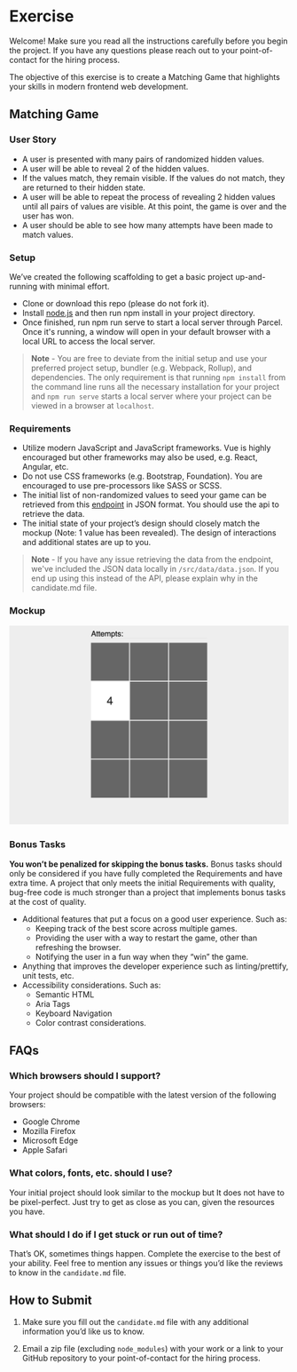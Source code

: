
# Exercise

Welcome! Make sure you read all the instructions carefully before you begin the project. If you have any questions please reach out to your point-of-contact for the hiring process.

The objective of this exercise is to create a Matching Game that highlights your skills in modern frontend web development.

## Matching Game

### User Story

- A user is presented with many pairs of randomized hidden values.
- A user will be able to reveal 2 of the hidden values.
- If the values match, they remain visible. If the values do not match, they are returned to their hidden state.
- A user will be able to repeat the process of revealing 2 hidden values until all pairs of values are visible. At this point, the game is over and the user has won.
- A user should be able to see how many attempts have been made to match values.

### Setup

We’ve created the following scaffolding to get a basic project up-and-running with minimal effort.
  
- Clone or download this repo (please do not fork it).
- Install [node.js](https://nodejs.org/en/) and then run npm install in your project directory.
- Once finished, run npm run serve to start a local server through Parcel. Once it's running, a window will open in your default browser with a local URL to access the local server.

> **Note** - You are free to deviate from the initial setup and use your preferred project setup, bundler (e.g. Webpack, Rollup), and dependencies. The only requirement is that running `npm install` from the command line runs all the necessary installation for your project and `npm run serve` starts a local server where your project can be viewed in a browser at `localhost`.

### Requirements

- Utilize modern JavaScript and JavaScript frameworks. Vue is highly encouraged but other frameworks may also be used, e.g. React, Angular, etc.
- Do not use CSS frameworks (e.g. Bootstrap, Foundation). You are encouraged to use pre-processors like SASS or SCSS.
- The initial list of non-randomized values to seed your game can be retrieved from this [endpoint](https://raw.githubusercontent.com/terakeet/candidate-assignment-software-frontend/main/src/data/data.json) in JSON format. You should use the api to retrieve the data.
- The initial state of your project’s design should closely match the mockup (Note: 1 value has been revealed). The design of interactions and additional states are up to you.

> **Note** - If you have any issue retrieving the data from the endpoint, we've included the JSON data locally in `/src/data/data.json`. If you end up using this instead of the API, please explain why in the candidate.md file.

### Mockup

![Mock up of Matching Game](/mockups/matching-game.png?raw=true "Mock Up")

### Bonus Tasks

**You won’t be penalized for skipping the bonus tasks.** Bonus tasks should only be considered if you have fully completed the Requirements and have extra time. A project that only meets the initial Requirements with quality, bug-free code is much stronger than a project that implements bonus tasks at the cost of quality.

- Additional features that put a focus on a good user experience. Such as:
  - Keeping track of the best score across multiple games.
  - Providing the user with a way to restart the game, other than refreshing the browser.
  - Notifying the user in a fun way when they “win” the game.
- Anything that improves the developer experience such as linting/prettify, unit tests, etc.
- Accessibility considerations. Such as:
  - Semantic HTML
  - Aria Tags
  - Keyboard Navigation
  - Color contrast considerations.

## FAQs

### Which browsers should I support?

Your project should be compatible with the latest version of the following browsers:

- Google Chrome
- Mozilla Firefox
- Microsoft Edge
- Apple Safari

### What colors, fonts, etc. should I use?

Your initial project should look similar to the mockup but It does not have to be pixel-perfect. Just try to get as close as you can, given the resources you have.

### What should I do if I get stuck or run out of time?

That’s OK, sometimes things happen. Complete the exercise to the best of your ability. Feel free to mention any issues or things you’d like the reviews to know in the `candidate.md` file.

## How to Submit

1. Make sure you fill out the `candidate.md` file with any additional information you’d like us to know.

2. Email a zip file (excluding `node_modules`) with your work or a link to your GitHub repository to your point-of-contact for the hiring process.
